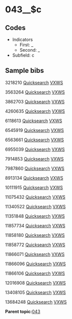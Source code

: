 # 043\_\_$c

## Codes

-   Indicators
    -   First: \_
    -   Second: \_
-   Subfield: c

## Sample bibs

3218210 [Quicksearch](https://search.library.yale.edu/catalog/3218210) [VXWS](http://prodorbis.library.yale.edu:7014/vxws/GetHoldingsService?bibId=3218210)

3563264 [Quicksearch](https://search.library.yale.edu/catalog/3563264) [VXWS](http://prodorbis.library.yale.edu:7014/vxws/GetHoldingsService?bibId=3563264)

3862703 [Quicksearch](https://search.library.yale.edu/catalog/3862703) [VXWS](http://prodorbis.library.yale.edu:7014/vxws/GetHoldingsService?bibId=3862703)

4260635 [Quicksearch](https://search.library.yale.edu/catalog/4260635) [VXWS](http://prodorbis.library.yale.edu:7014/vxws/GetHoldingsService?bibId=4260635)

6118613 [Quicksearch](https://search.library.yale.edu/catalog/6118613) [VXWS](http://prodorbis.library.yale.edu:7014/vxws/GetHoldingsService?bibId=6118613)

6545919 [Quicksearch](https://search.library.yale.edu/catalog/6545919) [VXWS](http://prodorbis.library.yale.edu:7014/vxws/GetHoldingsService?bibId=6545919)

6563661 [Quicksearch](https://search.library.yale.edu/catalog/6563661) [VXWS](http://prodorbis.library.yale.edu:7014/vxws/GetHoldingsService?bibId=6563661)

6955039 [Quicksearch](https://search.library.yale.edu/catalog/6955039) [VXWS](http://prodorbis.library.yale.edu:7014/vxws/GetHoldingsService?bibId=6955039)

7914853 [Quicksearch](https://search.library.yale.edu/catalog/7914853) [VXWS](http://prodorbis.library.yale.edu:7014/vxws/GetHoldingsService?bibId=7914853)

7987860 [Quicksearch](https://search.library.yale.edu/catalog/7987860) [VXWS](http://prodorbis.library.yale.edu:7014/vxws/GetHoldingsService?bibId=7987860)

8913134 [Quicksearch](https://search.library.yale.edu/catalog/8913134) [VXWS](http://prodorbis.library.yale.edu:7014/vxws/GetHoldingsService?bibId=8913134)

10111915 [Quicksearch](https://search.library.yale.edu/catalog/10111915) [VXWS](http://prodorbis.library.yale.edu:7014/vxws/GetHoldingsService?bibId=10111915)

11075432 [Quicksearch](https://search.library.yale.edu/catalog/11075432) [VXWS](http://prodorbis.library.yale.edu:7014/vxws/GetHoldingsService?bibId=11075432)

11340522 [Quicksearch](https://search.library.yale.edu/catalog/11340522) [VXWS](http://prodorbis.library.yale.edu:7014/vxws/GetHoldingsService?bibId=11340522)

11351848 [Quicksearch](https://search.library.yale.edu/catalog/11351848) [VXWS](http://prodorbis.library.yale.edu:7014/vxws/GetHoldingsService?bibId=11351848)

11857734 [Quicksearch](https://search.library.yale.edu/catalog/11857734) [VXWS](http://prodorbis.library.yale.edu:7014/vxws/GetHoldingsService?bibId=11857734)

11858180 [Quicksearch](https://search.library.yale.edu/catalog/11858180) [VXWS](http://prodorbis.library.yale.edu:7014/vxws/GetHoldingsService?bibId=11858180)

11858772 [Quicksearch](https://search.library.yale.edu/catalog/11858772) [VXWS](http://prodorbis.library.yale.edu:7014/vxws/GetHoldingsService?bibId=11858772)

11866071 [Quicksearch](https://search.library.yale.edu/catalog/11866071) [VXWS](http://prodorbis.library.yale.edu:7014/vxws/GetHoldingsService?bibId=11866071)

11866096 [Quicksearch](https://search.library.yale.edu/catalog/11866096) [VXWS](http://prodorbis.library.yale.edu:7014/vxws/GetHoldingsService?bibId=11866096)

11866106 [Quicksearch](https://search.library.yale.edu/catalog/11866106) [VXWS](http://prodorbis.library.yale.edu:7014/vxws/GetHoldingsService?bibId=11866106)

12016908 [Quicksearch](https://search.library.yale.edu/catalog/12016908) [VXWS](http://prodorbis.library.yale.edu:7014/vxws/GetHoldingsService?bibId=12016908)

13408105 [Quicksearch](https://search.library.yale.edu/catalog/13408105) [VXWS](http://prodorbis.library.yale.edu:7014/vxws/GetHoldingsService?bibId=13408105)

13684248 [Quicksearch](https://search.library.yale.edu/catalog/13684248) [VXWS](http://prodorbis.library.yale.edu:7014/vxws/GetHoldingsService?bibId=13684248)

**Parent topic:**[043](../../tags/043/043.md)

